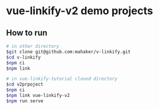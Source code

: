 # vue-linkify-v2 demo projects

## How to run

```sh
# in other directory
$git clone git@github.com:mahaker/v-linkify.git
$cd v-linkify
$npm ci
$npm link

# in vue-linkify-tutorial cloned directory
$cd v2prpoject
$npm ci
$npm link vue-linkify-v2
$npm run serve
```

